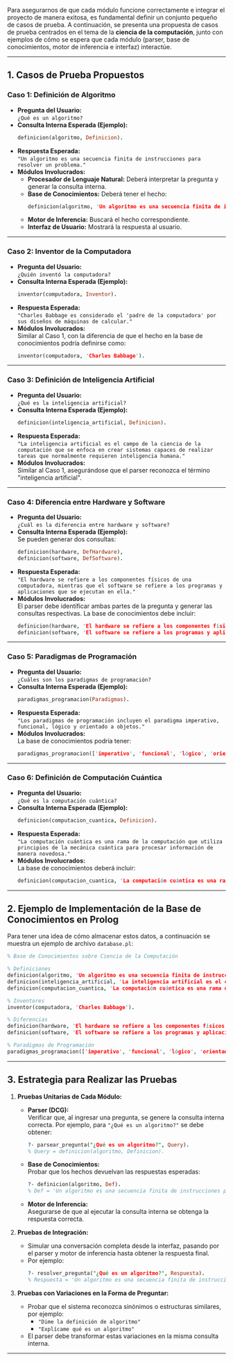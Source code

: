 Para asegurarnos de que cada módulo funcione correctamente e integrar el proyecto de manera exitosa, es fundamental definir un conjunto pequeño de casos de prueba. A continuación, se presenta una propuesta de casos de prueba centrados en el tema de la **ciencia de la computación**, junto con ejemplos de cómo se espera que cada módulo (parser, base de conocimientos, motor de inferencia e interfaz) interactúe.

---

## 1. Casos de Prueba Propuestos

### **Caso 1: Definición de Algoritmo**
- **Pregunta del Usuario:**  
  `¿Qué es un algoritmo?`
- **Consulta Interna Esperada (Ejemplo):**  
  ```prolog
  definicion(algoritmo, Definicion).
  ```
- **Respuesta Esperada:**  
  `"Un algoritmo es una secuencia finita de instrucciones para resolver un problema."`
- **Módulos Involucrados:**
  - **Procesador de Lenguaje Natural:** Deberá interpretar la pregunta y generar la consulta interna.
  - **Base de Conocimientos:** Deberá tener el hecho:
    ```prolog
    definicion(algoritmo, 'Un algoritmo es una secuencia finita de instrucciones para resolver un problema.').
    ```
  - **Motor de Inferencia:** Buscará el hecho correspondiente.
  - **Interfaz de Usuario:** Mostrará la respuesta al usuario.

---

### **Caso 2: Inventor de la Computadora**
- **Pregunta del Usuario:**  
  `¿Quién inventó la computadora?`
- **Consulta Interna Esperada (Ejemplo):**  
  ```prolog
  inventor(computadora, Inventor).
  ```
- **Respuesta Esperada:**  
  `"Charles Babbage es considerado el 'padre de la computadora' por sus diseños de máquinas de calcular."`
- **Módulos Involucrados:**  
  Similar al Caso 1, con la diferencia de que el hecho en la base de conocimientos podría definirse como:
  ```prolog
  inventor(computadora, 'Charles Babbage').
  ```

---

### **Caso 3: Definición de Inteligencia Artificial**
- **Pregunta del Usuario:**  
  `¿Qué es la inteligencia artificial?`
- **Consulta Interna Esperada (Ejemplo):**  
  ```prolog
  definicion(inteligencia_artificial, Definicion).
  ```
- **Respuesta Esperada:**  
  `"La inteligencia artificial es el campo de la ciencia de la computación que se enfoca en crear sistemas capaces de realizar tareas que normalmente requieren inteligencia humana."`
- **Módulos Involucrados:**  
  Similar al Caso 1, asegurándose que el parser reconozca el término "inteligencia artificial".

---

### **Caso 4: Diferencia entre Hardware y Software**
- **Pregunta del Usuario:**  
  `¿Cuál es la diferencia entre hardware y software?`
- **Consulta Interna Esperada (Ejemplo):**  
  Se pueden generar dos consultas:
  ```prolog
  definicion(hardware, DefHardware),
  definicion(software, DefSoftware).
  ```
- **Respuesta Esperada:**  
  `"El hardware se refiere a los componentes físicos de una computadora, mientras que el software se refiere a los programas y aplicaciones que se ejecutan en ella."`
- **Módulos Involucrados:**  
  El parser debe identificar ambas partes de la pregunta y generar las consultas respectivas. La base de conocimientos debe incluir:
  ```prolog
  definicion(hardware, 'El hardware se refiere a los componentes físicos de una computadora.').
  definicion(software, 'El software se refiere a los programas y aplicaciones que se ejecutan en una computadora.').
  ```

---

### **Caso 5: Paradigmas de Programación**
- **Pregunta del Usuario:**  
  `¿Cuáles son los paradigmas de programación?`
- **Consulta Interna Esperada (Ejemplo):**  
  ```prolog
  paradigmas_programacion(Paradigmas).
  ```
- **Respuesta Esperada:**  
  `"Los paradigmas de programación incluyen el paradigma imperativo, funcional, lógico y orientado a objetos."`
- **Módulos Involucrados:**  
  La base de conocimientos podría tener:
  ```prolog
  paradigmas_programacion(['imperativo', 'funcional', 'lógico', 'orientado a objetos']).
  ```

---

### **Caso 6: Definición de Computación Cuántica**
- **Pregunta del Usuario:**  
  `¿Qué es la computación cuántica?`
- **Consulta Interna Esperada (Ejemplo):**  
  ```prolog
  definicion(computacion_cuantica, Definicion).
  ```
- **Respuesta Esperada:**  
  `"La computación cuántica es una rama de la computación que utiliza principios de la mecánica cuántica para procesar información de manera novedosa."`
- **Módulos Involucrados:**  
  La base de conocimientos deberá incluir:
  ```prolog
  definicion(computacion_cuantica, 'La computación cuántica es una rama de la computación que utiliza principios de la mecánica cuántica para procesar información de manera novedosa.').
  ```

---

## 2. Ejemplo de Implementación de la Base de Conocimientos en Prolog

Para tener una idea de cómo almacenar estos datos, a continuación se muestra un ejemplo de archivo `database.pl`:

```prolog
% Base de Conocimientos sobre Ciencia de la Computación

% Definiciones
definicion(algoritmo, 'Un algoritmo es una secuencia finita de instrucciones para resolver un problema.').
definicion(inteligencia_artificial, 'La inteligencia artificial es el campo de la ciencia de la computación que se enfoca en crear sistemas capaces de realizar tareas que requieren inteligencia humana.').
definicion(computacion_cuantica, 'La computación cuántica es una rama de la computación que utiliza principios de la mecánica cuántica para procesar información de manera novedosa.').

% Inventores
inventor(computadora, 'Charles Babbage').

% Diferencias
definicion(hardware, 'El hardware se refiere a los componentes físicos de una computadora.').
definicion(software, 'El software se refiere a los programas y aplicaciones que se ejecutan en una computadora.').

% Paradigmas de Programación
paradigmas_programacion(['imperativo', 'funcional', 'lógico', 'orientado a objetos']).
```

---

## 3. Estrategia para Realizar las Pruebas

1. **Pruebas Unitarias de Cada Módulo:**
   - **Parser (DCG):**  
     Verificar que, al ingresar una pregunta, se genere la consulta interna correcta. Por ejemplo, para `"¿Qué es un algoritmo?"` se debe obtener:
     ```prolog
     ?- parsear_pregunta("¿Qué es un algoritmo?", Query).
     % Query = definicion(algoritmo, Definicion).
     ```
   - **Base de Conocimientos:**  
     Probar que los hechos devuelvan las respuestas esperadas:
     ```prolog
     ?- definicion(algoritmo, Def).
     % Def = 'Un algoritmo es una secuencia finita de instrucciones para resolver un problema.'
     ```
   - **Motor de Inferencia:**  
     Asegurarse de que al ejecutar la consulta interna se obtenga la respuesta correcta.
  
2. **Pruebas de Integración:**
   - Simular una conversación completa desde la interfaz, pasando por el parser y motor de inferencia hasta obtener la respuesta final.
   - Por ejemplo:
     ```prolog
     ?- resolver_pregunta("¿Qué es un algoritmo?", Respuesta).
     % Respuesta = 'Un algoritmo es una secuencia finita de instrucciones para resolver un problema.'
     ```

3. **Pruebas con Variaciones en la Forma de Preguntar:**
   - Probar que el sistema reconozca sinónimos o estructuras similares, por ejemplo:
     - `"Dime la definición de algoritmo"`
     - `"Explícame qué es un algoritmo"`
   - El parser debe transformar estas variaciones en la misma consulta interna.

---